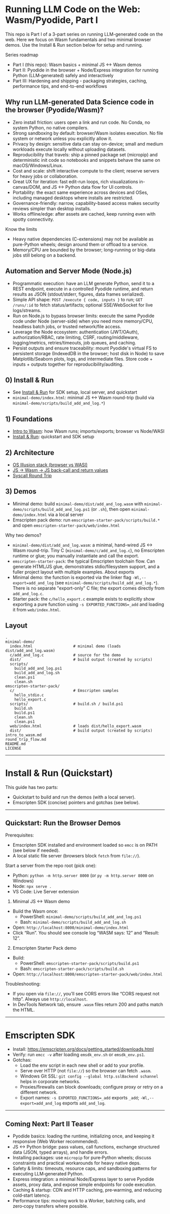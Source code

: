 # Running LLM Code on the Web: Wasm/Pyodide, Part I

This repo is Part I of a 3-part series on running LLM-generated code on the web. Here we focus on Wasm fundamentals and two minimal browser demos. Use the Install & Run section below for setup and running.

Series roadmap
- Part I (this repo): Wasm basics + minimal JS <-> Wasm demos
- Part II: Pyodide in the browser + Node/Express integration for running Python (LLM‑generated) safely and interactively
- Part III: Hardening and shipping - packaging strategies, caching, performance tips, and end-to-end workflows

## Why run LLM-generated Data Science code in the browser (Pyodide/Wasm)?
- Zero install friction: users open a link and run code. No Conda, no system Python, no native compilers.
- Strong sandboxing by default: browser/Wasm isolates execution. No file system or network unless you explicitly allow it.
- Privacy by design: sensitive data can stay on-device; small and medium workloads execute locally without uploading datasets.
- Reproducibility that travels: ship a pinned package set (micropip) and deterministic init code so notebooks and snippets behave the same on macOS/Windows/Linux.
- Cost and scale: shift interactive compute to the client; reserve servers for heavy jobs or collaboration.
- Great UX for iteration: fast edit-run loops, rich visualizations in-canvas/DOM, and JS <-> Python data flow for UI controls.
- Portability: the exact same experience across devices and OSes, including managed desktops where installs are restricted.
- Governance-friendly: narrow, capability-based access makes security reviews simpler than desktop installs.
- Works offline/edge: after assets are cached, keep running even with spotty connectivity.

Know the limits
- Heavy native dependencies (C-extensions) may not be available as pure-Python wheels; design around them or offload to a service.
- Memory/CPU are bounded by the browser; long-running or big-data jobs still belong on a backend.

## Automation and Server Mode (Node.js)
- Programmatic execution: have an LLM generate Python, send it to a REST endpoint, execute in a controlled Pyodide runtime, and return results as JSON (stdout/stderr, figures, data frames serialized).
- Simple API shape: `POST /execute { code, inputs }` to run; `GET /runs/:id` to fetch status/artifacts; optional SSE/WebSocket for live logs/streams.
- Run on Node.js to bypass browser limits: execute the same Pyodide code under Node (server-side) when you need more memory/CPU, headless batch jobs, or trusted network/file access.
- Leverage the Node ecosystem: authentication (JWT/OAuth), authorization/RBAC, rate limiting, CSRF, routing/middleware, logging/metrics, retries/timeouts, job queues, and caching.
- Persist outputs and ensure traceability: mount Pyodide's virtual FS to persistent storage (IndexedDB in the browser; host disk in Node) to save Matplotlib/Seaborn plots, logs, and intermediate files. Store code + inputs + outputs together for reproducibility/auditing.

## 0) Install & Run
- See [Install & Run](#install--run-lecture-quickstart) for SDK setup, local server, and quickstart
- `minimal-demo/index.html`: minimal JS <-> Wasm round-trip (build via `minimal-demo/scripts/build_add_and_log.*`)

## 1) Foundations
- [Intro to Wasm](intro_to_wasm.md): how Wasm runs; imports/exports; browser vs Node/WASI
- [Install & Run](#install--run-lecture-quickstart): quickstart and SDK setup

## 2) Architecture
- [OS Illusion stack (browser vs WASI)](intro_to_wasm.md#os-illusion-stack-view)
- [JS -> Wasm -> JS back-call and return values](intro_to_wasm.md#js-wasm-round-trip-browser)
- [Syscall Round Trip](intro_to_wasm.md#syscall-round-trip-sequence)
## 3) Demos
- Minimal demo: build `minimal-demo/dist/add_and_log.wasm` with `minimal-demo/scripts/build_add_and_log.ps1` (or `.sh`), then open `minimal-demo/index.html` via a local server
- Emscripten pack demo: run `emscripten-starter-pack/scripts/build.*` and open `emscripten-starter-pack/web/index.html`

Why two demos?
- `minimal-demo/dist/add_and_log.wasm`: a minimal, hand-wired JS <-> Wasm round-trip. Tiny C (`minimal-demo/c/add_and_log.c`), no Emscripten runtime or glue; you manually instantiate and call the export.
- `emscripten-starter-pack`: the typical Emscripten toolchain flow. Can generate HTML/JS glue, demonstrates stdio/filesystem support, and a fuller project layout with multiple examples.
About exports
- Minimal demo: the function is exported via the linker flag `-Wl,--export=add_and_log` (see `minimal-demo/scripts/build_add_and_log.*`). There is no separate "export-only" C file; the export comes directly from `add_and_log.c`.
- Starter pack: the `c/hello_export.c` example exists to explicitly show exporting a pure function using `-s EXPORTED_FUNCTIONS=_add` and loading it from `web/index.html`.

## Layout
```
.
minimal-demo/
  index.html                  # minimal demo (loads dist/add_and_log.wasm)
  c/add_and_log.c             # source for the demo
  dist/                       # build output (created by scripts)
  scripts/
    build_add_and_log.ps1
    build_add_and_log.sh
    clean.ps1
    clean.sh
emscripten-starter-pack/
  c/                          # Emscripten samples
    hello_stdio.c
    hello_export.c
  scripts/                    # build.sh / build.ps1
    build.sh
    build.ps1
    clean.sh
    clean.ps1
  web/index.html              # loads dist/hello_export.wasm
  dist/                       # build output (created by scripts)
intro_to_wasm.md
round_trip_flow.md
README.md
LICENSE
```

---

# Install & Run (Quickstart)

This guide has two parts:
- Quickstart to build and run the demos (with a local server).
- Emscripten SDK (concise) pointers and gotchas (see below).

---

## Quickstart: Run the Browser Demos

Prerequisites:
- Emscripten SDK installed and environment loaded so `emcc` is on PATH (see below if needed).
- A local static file server (browsers block `fetch` from `file://`).

Start a server from the repo root (pick one):
- Python: `python -m http.server 8000` (or `py -m http.server 8000` on Windows)
- Node: `npx serve .`
- VS Code: Live Server extension

1) Minimal JS <-> Wasm demo
- Build the Wasm once:
  - PowerShell: `minimal-demo/scripts/build_add_and_log.ps1`
  - Bash: `minimal-demo/scripts/build_add_and_log.sh`
- Open: `http://localhost:8000/minimal-demo/index.html`
- Click “Run”. You should see console log “WASM says: 12” and “Result: 12”.

2) Emscripten Starter Pack demo
- Build:
  - PowerShell: `emscripten-starter-pack/scripts/build.ps1`
  - Bash: `emscripten-starter-pack/scripts/build.sh`
- Open: `http://localhost:8000/emscripten-starter-pack/web/index.html`

Troubleshooting:
- If you open via `file://`, you’ll see CORS errors like “CORS request not http”. Always use `http://localhost`.
- In DevTools Network tab, ensure `.wasm` files return 200 and paths match the HTML.

---

# Emscripten SDK
- Install: https://emscripten.org/docs/getting_started/downloads.html
- Verify: run `emcc -v` after loading `emsdk_env.sh` or `emsdk_env.ps1`.
- Gotchas:
  - Load the env script in each new shell or add to your profile.
  - Serve over HTTP (not `file://`) so the browser can fetch `.wasm`.
  - Windows Git SSL: `git config --global http.sslBackend schannel` helps in corporate networks.
  - Proxies/firewalls can block downloads; configure proxy or retry on a different network.
  - Export names: `-s EXPORTED_FUNCTIONS=_add` exports `_add`; `-Wl,--export=add_and_log` exports `add_and_log`.

---


## Coming Next: Part II Teaser
- Pyodide basics: loading the runtime, initializing once, and keeping it responsive (Web Worker recommended).
- JS <-> Python bridge: pass values, call functions, exchange structured data (JSON, typed arrays), and handle errors.
- Installing packages: use `micropip` for pure‑Python wheels; discuss constraints and practical workarounds for heavy native deps.
- Safety & limits: timeouts, resource caps, and sandboxing patterns for executing LLM‑generated Python.
- Express integration: a minimal Node/Express layer to serve Pyodide assets, proxy data, and expose simple endpoints for code execution.
- Caching & startup: CDN and HTTP caching, pre‑warming, and reducing cold‑start latency.
- Performance tips: moving work to a Worker, batching calls, and zero‑copy transfers where possible.


